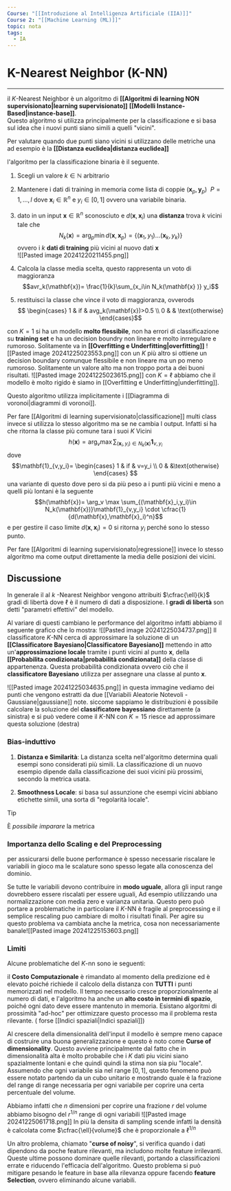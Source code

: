 ```yaml
---
Course: "[[Introduzione al Intelligenza Artificiale (IIA)]]"
Course 2: "[[Machine Learning (ML)]]"
topic: nota
tags:
  - IA
---
```


# K-Nearest Neighbor (K-NN)
---
il $K$-Nearest Neighbor è un algoritmo di __[[Algoritmi di learning NON supervisionato|learning supervisionato]]__ __[[Modelli Instance-Based|instance-base]]__.  
Questo algoritmo si utilizza principalmente per la classificazione e si basa sul idea  che i nuovi punti siano simili a quelli "vicini".

Per valutare quando due punti siano vicini si utilizzano delle metriche una ad esempio è la __[[Distanza euclidea|distanza euclidea]]__ 


l'algoritmo per la classificazione binaria è il seguente. 
1. Scegli un valore $k \in \mathbb{N}$ arbitrario 
2. Mantenere i dati di training  in memoria come lista  di coppie $( \mathbf{x}_p, \mathbf{y}_p) \ \ P=1,\dots,l$ dove $\mathbf{x}_i\in \mathbb{R}^n$ e $y_i\in [0,1]$ ovvero una variabile binaria.
3. dato in un input $\mathbf{x}\in \mathbb{R}^n$ sconosciuto e $d(\mathbf{x},\mathbf{x}_i)$ una __distanza__ trova $k$ vicini tale che  $$N_k(\mathbf{x})= \arg_p \min d(\mathbf{x} ,\mathbf{x}_p) = \{(\mathbf{x}_1,y_1)\dots(\mathbf{x}_k,y_k)\}$$ ovvero i $k$  __dati di training__ più vicini al nuovo dati $\mathbf{x}$  
![[Pasted image 20241220211455.png]]

4. Calcola la classe media scelta, questo rappresenta un voto di maggioranza  $$avr_k(\mathbf{x})= \frac{1}{k}\sum_{x_i\in N_k(\mathbf{x} )} y_i$$
5. restituisci la classe che vince il voto di maggioranza, ovverods$$
\begin{cases}
1 & if & avg_k(\mathbf{x})>0.5 \\
0 & & \text{otherwise}
\end{cases}$$ 


con $K=1$ si ha un modello __molto flessibile__, non ha errori di classificazione su __training set__ e ha un decision boundry non lineare e molto inrregulare e rumoroso. Solitamente va in __[[Overfitting e Underfitting|overfitting]]__
![[Pasted image 20241225023553.png]]
con un $K$ più altro si ottiene un decision boundary comunque flessibile e non lineare ma un po meno rumoroso. Solitamente un valore alto ma non troppo porta a dei buoni risultati.
![[Pasted image 20241225023615.png]]
con $K=\ell$ abbiamo che il modello è molto rigido è siamo in [[Overfitting e Underfitting|underfitting]].

Questo algoritmo utilizza implicitamente i [[Diagramma di voronoi|diagrammi di voronoi]].


Per fare [[Algoritmi di learning supervisionato|classificazione]] multi class invece si utilizza lo stesso algoritmo ma se ne cambia l output. Infatti si ha che ritorna la classe più comune tara i suoi $K$ Vicini$$h(\mathbf{x})= \arg_v \max \sum_{(\mathbf{x}_i,y_i)\in N_k(\mathbf{x})}\mathbf{1}_{v,y_i}$$dove $$\mathbf{1}_{v,y_i}=
\begin{cases}
1 & if & v=y_i \\
0 & &\text{otherwise} 
\end{cases}
$$ una variante di questo dove pero si da più peso a i punti più vicini e meno a quelli più lontani è la seguente $$h(\mathbf{x})= \arg_v \max \sum_{(\mathbf{x}_i,y_i)\in N_k(\mathbf{x})}\mathbf{1}_{v,y_i} \cdot \cfrac{1}{d(\mathbf{x},\mathbf{x}_i)^n}$$ e per gestire il caso limite $d(\mathbf{x},\mathbf{x}_i)=0$ si ritorna $y_i$ perché sono lo stesso punto.



Per fare [[Algoritmi di learning supervisionato|regressione]] invece lo stesso algoritmo ma come output direttamente la media delle posizioni dei vicini.



## Discussione
In generale il al $k$ -Nearest Neighbor vengono attribuiti $\cfrac{\ell}{k}$ gradi di libertà  dove $\ell$  è il numero di dati a disposizione.
I __gradi di libertà__ son detti "parametri effettivi" del modello.

Al variare di questi cambiano le performance del algoritmo infatti abbiamo il seguente grafico che lo mostra:
![[Pasted image 20241225034737.png]]
Il classificatore $K$-NN  cerca di approssimare la soluzione di un __[[Classificatore Bayesiano|Classificatore Bayesiano]]__ mettendo in atto un'__approssimazione locale__ tramite i punti vicini al punto $\mathbf{x}$, della  __[[Probabilita condizionata|probabilità condizionata]]__ della classe di appartenenza. Questa probabilità condizionata ovvero ciò che il __classificatore Bayesiano__ utilizza per assegnare una classe al punto $\mathbf{x}$.

![[Pasted image 20241225034635.png]]
in questa immagine vediamo dei punti che vengono estratti  da due [[Variabili Aleatorie Notevoli - Gaussiane|gaussiane]] note. siccome sappiamo le distribuzioni è possibile calcolare la soluzione del __classificatore bayessiano__ direttamente (a sinistra)  e si può vedere come  il $K$-NN con $K=15$ riesce ad approssimare questa soluzione (destra)



### Bias-induttivo
1. __Distanza e Similarità__:  La distanza scelta nell'algoritmo determina quali esempi sono considerati più simili. La classificazione di un nuovo esempio dipende dalla classificazione dei suoi vicini più prossimi, secondo la metrica usata.

2. __Smoothness Locale__: si basa sul assunzione che esempi vicini abbiano etichette simili, una sorta di "regolarità locale". 
>[!tip] 
>È _possibile imparare_ la metrica 


### Importanza dello Scaling e del Preprocessing

per assicurarsi delle buone performance è spesso necessarie riscalare le variabili in gioco ma le scalature sono spesso legate alla conoscenza del dominio.

Se tutte le variabili devono contribuire in __modo uguale__, allora gli input range dovrebbero essere riscalati per essere uguali, Ad esempio utilizzando una normalizzazione con media zero e varianza unitaria.  Questo pero può portare a problematiche in particolare il $K$-NN è  fragile al preprocessing e il semplice rescaling puo cambiare di molto i risultati finali. Per agire su questo problema va cambiata anche la metrica, cosa non necessariamente banale![[Pasted image 20241225153603.png]]


### Limiti
Alcune problematiche del $K$-nn sono ie seguenti:

il __Costo Computazionale__ è rimandato al momento della predizione ed è elevato poiché richiede il calcolo della distanza con __TUTTI__ i punti memorizzati nel modello. Il tempo necessario cresce proporzionalmente al numero di dati, e l'algoritmo ha anche un __alto costo in termini di spazio__, poiché ogni dato deve essere mantenuto in memoria.  Esistano algoritmi di prossimità "ad-hoc" per ottimizzare questo processo ma il problema resta rilevante. ( forse [[Indici spaziali|Indici spaziali]])

Al crescere della dimensionalità dell'input il modello è sempre meno capace di costruire una buona generalizzazione e questo è noto come __Curse of dimensionality__.  Questo avviene principalmente dal fatto che in dimensionalità alta è molto probabile che i $K$ dati piu vicini siano spazialmente lontani e che quindi quindi la stima non sia piu "locale".
Assumendo che ogni variabile sia nel range $[0,1]$, questo fenomeno può essere notato partendo da un cubo unitario e mostrando quale è la frazione del range di range necessaria per ogni variabile per coprire una certa percentuale del volume.

Abbiamo infatti che $n$ dimensioni per coprire una frazione $r$ del volume abbiamo bisogno del $r^{1/n}$ range di ogni variabili
![[Pasted image 20241225061718.png]]
In più la densita di sampling scende infatti la densità è calcolata come $\cfrac{\ell}{volume}$ che è proporzionale a $\ell^{1/n}$

 Un altro problema, chiamato "__curse of noisy__", si verifica quando i dati dipendono da poche feature rilevanti, ma includono molte feature irrilevanti. Queste ultime possono dominare quelle rilevanti, portando a classificazioni errate e riducendo l'efficacia dell'algoritmo. Questo problema si può mitigare pesando le feature in base alla rilevanza oppure facendo __feature Selection__, ovvero eliminando alcune variabili.








 
 
  